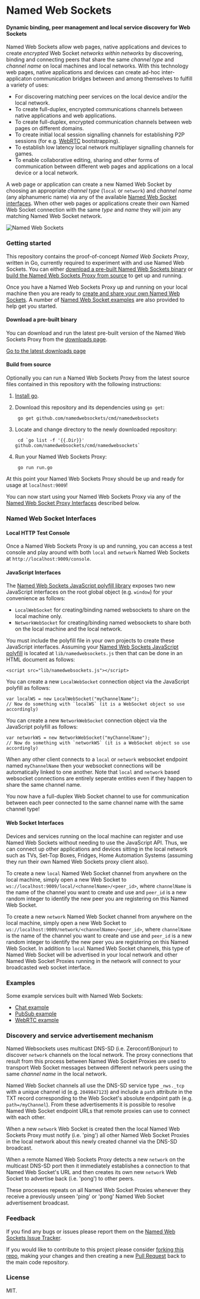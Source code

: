 Named Web Sockets
===

#### Dynamic binding, peer management and local service discovery for Web Sockets ####

Named Web Sockets allow web pages, native applications and devices to create *encrypted* Web Socket *networks within networks* by discovering, binding and connecting peers that share the same *channel type* and *channel name* on local machines and local networks. With this technology web pages, native applications and devices can create ad-hoc inter-applicaton communication bridges between and among themselves to fulfill a variety of uses:

* For discovering matching peer services on the local device and/or the local network.
* To create full-duplex, encrypted communications channels between native applications and web applications.
* To create full-duplex, encrypted communication channels between web pages on different domains.
* To create initial local session signalling channels for establishing P2P sessions (for e.g. [WebRTC](#examples) bootstrapping).
* To establish low latency local network multiplayer signalling channels for games.
* To enable collaborative editing, sharing and other forms of communication between different web pages and applications on a local device or a local network.

A web page or application can create a new Named Web Socket by choosing an appropriate *channel type* (`local` or `network`) and *channel name* (any alphanumeric name) via any of the available [Named Web Socket interfaces](#named-web-socket-interfaces). When other web pages or applications create their own Named Web Socket connection with the same *type* and *name* they will join any matching Named Web Socket network.

![Named Web Sockets](https://raw.githubusercontent.com/namedwebsockets/namedwebsockets/images/networkwebsockets_diagram.png "Named Web Sockets")

### Getting started

This repository contains the proof-of-concept _Named Web Sockets Proxy_, written in Go, currently required to experiment with and use Named Web Sockets. You can either [download a pre-built Named Web Sockets binary](https://github.com/namedwebsockets/namedwebsockets/releases) or [build the Named Web Sockets Proxy from source](#build-from-source) to get up and running.

Once you have a Named Web Sockets Proxy up and running on your local machine then you are ready to [create and share your own Named Web Sockets](#named-websocket-interfaces). A number of [Named Web Socket examples](#examples) are also provided to help get you started.

#### Download a pre-built binary

You can download and run the latest pre-built version of the Named Web Sockets Proxy from the [downloads page](https://github.com/namedwebsockets/namedwebsockets/releases).

[Go to the latest downloads page](https://github.com/namedwebsockets/namedwebsockets/releases)

#### Build from source

Optionally you can run a Named Web Sockets Proxy from the latest source files contained in this repository with the following instructions:

1. [Install go](http://golang.org/doc/install).

2. Download this repository and its dependencies using `go get`:

        go get github.com/namedwebsockets/cmd/namedwebsockets

3. Locate and change directory to the newly downloaded repository:

        cd `go list -f '{{.Dir}}' github.com/namedwebsockets/cmd/namedwebsockets`

4. Run your Named Web Sockets Proxy:

        go run run.go

At this point your Named Web Sockets Proxy should be up and ready for usage at `localhost:9009`!

You can now start using your Named Web Sockets Proxy via any of the [Named Web Socket Proxy Interfaces](#named-web-socket-interfaces) described below.

### Named Web Socket Interfaces

#### Local HTTP Test Console

Once a Named Web Sockets Proxy is up and running, you can access a test console and play around with both `local` and `network` Named Web Sockets at `http://localhost:9009/console`.

#### JavaScript Interfaces

The [Named Web Sockets JavaScript polyfill library](https://github.com/namedwebsockets/namedwebsockets/blob/master/lib/namedwebsockets.js) exposes two new JavaScript interfaces on the root global object (e.g. `window`) for your convenience as follows:

* `LocalWebSocket` for creating/binding named websockets to share on the local machine only.
* `NetworkWebSocket` for creating/binding named websockets to share both on the local machine and the local network.

You must include the polyfill file in your own projects to create these JavaScript interfaces. Assuming your [Named Web Sockets JavaScript polyfill](https://github.com/namedwebsockets/namedwebsockets/blob/master/lib/namedwebsockets.js) is located at `lib/namedwebsockets.js` then that can be done in an HTML document as follows:

    <script src="lib/namedwebsockets.js"></script>

You can create a new `LocalWebSocket` connection object via the JavaScript polyfill as follows:

    var localWS = new LocalWebSocket("myChannelName");
    // Now do something with `localWS` (it is a WebSocket object so use accordingly)

You can create a new `NetworkWebSocket` connection object via the JavaScript polyfill as follows:

    var networkWS = new NetworkWebSocket("myChannelName");
    // Now do something with `networkWS` (it is a WebSocket object so use accordingly)

When any other client connects to a `local` or `network` websocket endpoint named `myChannelName` then your websocket connections will be automatically linked to one another. Note that `local` and `network` based websocket connections are entirely seperate entities even if they happen to share the same channel name.

You now have a full-duplex Web Socket channel to use for communication between each peer connected to the same channel name with the same channel type!

#### Web Socket Interfaces

Devices and services running on the local machine can register and use Named Web Sockets without needing to use the JavaScript API. Thus, we can connect up other applications and devices sitting in the local network such as TVs, Set-Top Boxes, Fridges, Home Automation Systems (assuming they run their own Named Web Sockets proxy client also).

To create a new `local` Named Web Socket channel from anywhere on the local machine, simply open a new Web Socket to `ws://localhost:9009/local/<channelName>/<peer_id>`, where `channelName` is the name of the channel you want to create and use and `peer_id` is a new random integer to identify the new peer you are registering on this Named Web Socket.

To create a new `network` Named Web Socket channel from anywhere on the local machine, simply open a new Web Socket to `ws://localhost:9009/network/<channelName>/<peer_id>`, where `channelName` is the name of the channel you want to create and use and `peer_id` is a new random integer to identify the new peer you are registering on this Named Web Socket. In addition to `local` Named Web Socket channels, this type of Named Web Socket will be advertised in your local network and other Named Web Socket Proxies running in the network will connect to your broadcasted web socket interface.

### Examples

Some example services built with Named Web Sockets:

* [Chat example](https://github.com/namedwebsockets/namedwebsockets/tree/master/examples/chat)
* [PubSub example](https://github.com/namedwebsockets/namedwebsockets/tree/master/examples/pubsub)
* [WebRTC example](https://github.com/namedwebsockets/namedwebsockets/tree/master/examples/webrtc)

### Discovery and service advertisement mechanism

Named Websockets uses multicast DNS-SD (i.e. Zeroconf/Bonjour) to discover `network` channels on the local network. The proxy connections that result from this process between Named Web Socket Proxies are used to transport Web Socket messages between different network peers using the same *channel name* in the local network.

Named Web Socket channels all use the DNS-SD service type `_nws._tcp` with a unique channel id (e.g. `2049847123`) and include a `path` attribute in the TXT record corresponding to the Web Socket's absolute endpoint path (e.g. `path=/myChannel`). From these advertisements it is possible to resolve Named Web Socket endpoint URLs that remote proxies can use to connect with each other.

When a new `network` Web Socket is created then the local Named Web Sockets Proxy must notify (i.e. 'ping') all other Named Web Socket Proxies in the local network about this newly created channel via the DNS-SD broadcast.

When a remote Named Web Sockets Proxy detects a new `network` on the multicast DNS-SD port then it immediately establishes a connection to that Named Web Socket's URL and then creates its own new `network` Web Socket to advertise back (i.e. 'pong') to other peers.

These processes repeats on all Named Web Socket Proxies whenever they receive a previously unseen 'ping' or 'pong' Named Web Socket advertisement broadcast.

### Feedback

If you find any bugs or issues please report them on the [Named Web Sockets Issue Tracker](https://github.com/namedwebsockets/namedwebsockets/issues).

If you would like to contribute to this project please consider [forking this repo](https://github.com/namedwebsockets/namedwebsockets/fork), making your changes and then creating a new [Pull Request](https://github.com/namedwebsockets/namedwebsockets/pulls) back to the main code repository.

### License

MIT.
